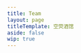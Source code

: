```yaml
---
title: Team
layout: page
titleTemplate: 空荧酒馆
aside: false
wip: true
---
```


<script setup lang="ts">
import TeamPage from '../components/team/TeamPage.vue'
</script>

<TeamPage />
